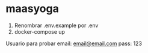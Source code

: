 # maasyoga

1. Renombrar .env.example por .env
2. docker-compose up

Usuario para probar
email: email@email.com
pass: 123
